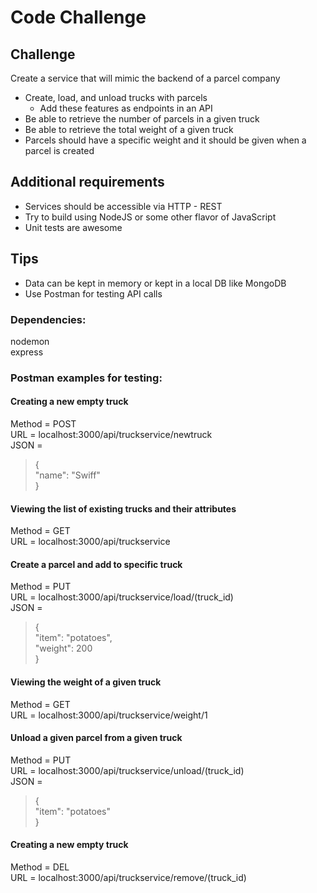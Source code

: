 # Code Challenge  

## Challenge  
Create a service that will mimic the backend of a parcel company  
- Create, load, and unload trucks with parcels  
    - Add these features as endpoints in an API  
- Be able to retrieve the number of parcels in a given truck  
- Be able to retrieve the total weight of a given truck  
- Parcels should have a specific weight and it should be given when a parcel is created   

## Additional requirements  
- Services should be accessible via HTTP - REST  
- Try to build using NodeJS or some other flavor of JavaScript  
- Unit tests are awesome   

## Tips  
- Data can be kept in memory or kept in a local DB like MongoDB   
- Use Postman for testing API calls   

### Dependencies:  
nodemon  
express  

### Postman examples for testing:  

#### Creating a new empty truck  
Method = POST  
URL = localhost:3000/api/truckservice/newtruck  
JSON =   
> {  
>	"name": "Swiff"  
> }  

#### Viewing the list of existing trucks and their attributes  
Method = GET  
URL = localhost:3000/api/truckservice  

#### Create a parcel and add to specific truck  
Method = PUT  
URL = localhost:3000/api/truckservice/load/(truck_id)    
JSON =   
> {  
>	"item": "potatoes",  
>   "weight": 200  
> }  

#### Viewing the weight of a given truck  
Method = GET  
URL = localhost:3000/api/truckservice/weight/1  

#### Unload a given parcel from a given truck  
Method = PUT  
URL = localhost:3000/api/truckservice/unload/(truck_id)  
JSON =   
> {  
>	"item": "potatoes"  
> }  

#### Creating a new empty truck  
Method = DEL  
URL = localhost:3000/api/truckservice/remove/(truck_id)   
